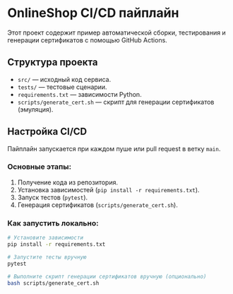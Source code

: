 # OnlineShop CI/CD пайплайн

Этот проект содержит пример автоматической сборки, тестирования и генерации сертификатов с помощью GitHub Actions.

## Структура проекта

- `src/` — исходный код сервиса.
- `tests/` — тестовые сценарии.
- `requirements.txt` — зависимости Python.
- `scripts/generate_cert.sh` — скрипт для генерации сертификатов (эмуляция).

## Настройка CI/CD

Пайплайн запускается при каждом пуше или pull request в ветку `main`.

### Основные этапы:

1. Получение кода из репозитория.
2. Установка зависимостей (`pip install -r requirements.txt`).
3. Запуск тестов (`pytest`).
4. Генерация сертификатов (`scripts/generate_cert.sh`).

### Как запустить локально:

```bash
# Установите зависимости
pip install -r requirements.txt

# Запустите тесты вручную
pytest

# Выполните скрипт генерации сертификатов вручную (опционально)
bash scripts/generate_cert.sh
